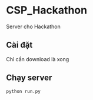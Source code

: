 # CSP_Hackathon
 Server cho Hackathon

## Cài đặt
 Chỉ cần download là xong
 
## Chạy server
 ```bash
 python run.py
 ```
 
